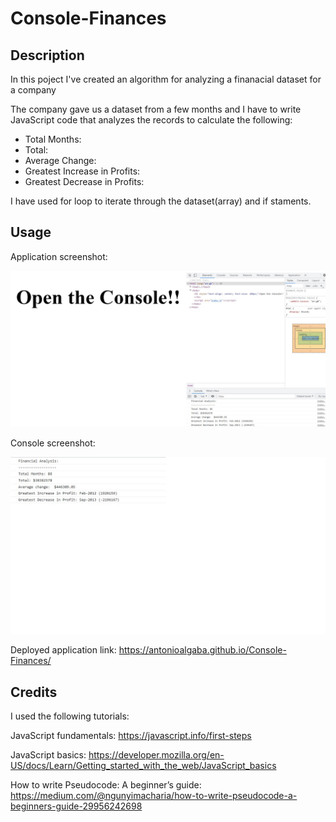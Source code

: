 # Console-Finances
## Description
In this poject I've created an algorithm for analyzing a finanacial dataset for a company

The company gave us a dataset from a few months and I have to write JavaScript code that analyzes the records to calculate the following:

  - Total Months: 
  - Total: 
  - Average  Change: 
  - Greatest Increase in Profits:
  - Greatest Decrease in Profits:

I have used for loop to iterate through the dataset(array) and if staments.

## Usage

Application screenshot:

![screenshot](images/application.jpg)

Console screenshot:

![screenshot1](images/screenshot.jpg)



Deployed application link: https://antonioalgaba.github.io/Console-Finances/

## Credits

I used the following tutorials:

JavaScript fundamentals: https://javascript.info/first-steps

JavaScript basics: https://developer.mozilla.org/en-US/docs/Learn/Getting_started_with_the_web/JavaScript_basics

How to write Pseudocode: A beginner’s guide: https://medium.com/@ngunyimacharia/how-to-write-pseudocode-a-beginners-guide-29956242698
